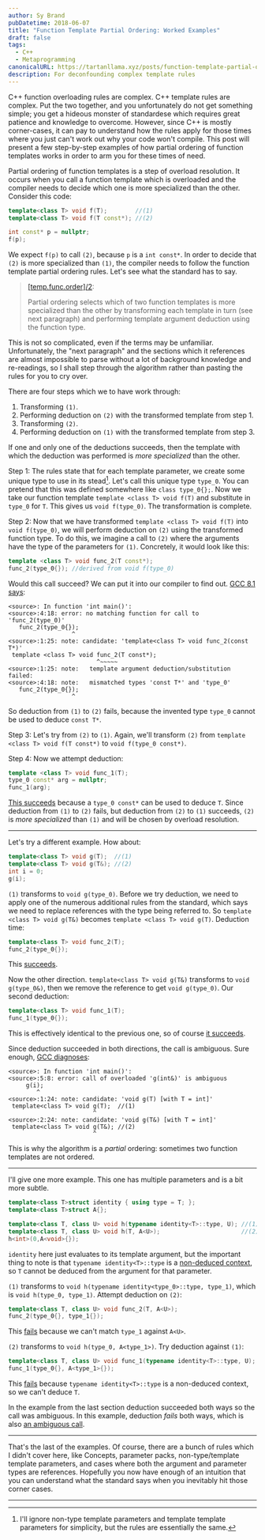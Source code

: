 ```yaml
---
author: Sy Brand
pubDatetime: 2018-06-07
title: "Function Template Partial Ordering: Worked Examples"
draft: false
tags:
  - C++
  - Metaprogramming
canonicalURL: https://tartanllama.xyz/posts/function-template-partial-ordering
description: For deconfounding complex template rules
---
```


C++ function overloading rules are complex. C++ template rules are complex. Put the two together, and you unfortunately do not get something simple; you get a hideous monster of standardese which requires great patience and knowledge to overcome. However, since C++ is mostly corner-cases, it can pay to understand how the rules apply for those times where you just can't work out why your code won't compile. This post will present a few step-by-step examples of how partial ordering of function templates works in order to arm you for these times of need.

Partial ordering of function templates is a step of overload resolution. It occurs when you call a function template which is overloaded and the compiler needs to decide which one is more specialized than the other. Consider this code:

```cpp
template<class T> void f(T);        //(1)
template<class T> void f(T const*); //(2)

int const* p = nullptr;
f(p);
```

We expect `f(p)` to call `(2)`, because `p` is a `int const*`. In order to decide that `(2)` is more specialized than `(1)`, the compiler needs to follow the function template partial ordering rules. Let's see what the standard has to say.

> [[temp.func.order]/2](https://timsong-cpp.github.io/cppwp/n4861/temp.func.order#2):
>
> Partial ordering selects which of two function templates is more specialized than the other by transforming each template in turn (see next paragraph) and performing template argument deduction using the function type.

This is not so complicated, even if the terms may be unfamiliar. Unfortunately, the "next paragraph" and the sections which it references are almost impossible to parse without a lot of background knowledge and re-readings, so I shall step through the algorithm rather than pasting the rules for you to cry over.

There are four steps which we to have work through:

1. Transforming `(1)`.
2. Performing deduction on `(2)` with the transformed template from step 1.
3. Transforming `(2)`.
4. Performing deduction on `(1)` with the transformed template from step 3.

If one and only one of the deductions succeeds, then the template with which the deduction was performed is _more specialized_ than the other.

Step 1: The rules state that for each template parameter, we create some unique type to use in its stead[^1]. Let's call this unique type `type_0`. You can pretend that this was defined somewhere like `class type_0{};`. Now we take our function template `template <class T> void f(T)` and substitute in `type_0` for `T`. This gives us `void f(type_0)`. The transformation is complete.

Step 2: Now that we have transformed `template <class T> void f(T)` into `void f(type_0)`, we will perform deduction on `(2)` using the transformed function type. To do this, we imagine a call to `(2)` where the arguments have the type of the parameters for `(1)`. Concretely, it would look like this:

```cpp
template <class T> void func_2(T const*);
func_2(type_0{}); //derived from void f(type_0)
```

Would this call succeed? We can put it into our compiler to find out. [GCC 8.1 says](https://godbolt.org/g/dFKVVs):

```
<source>: In function 'int main()':
<source>:4:18: error: no matching function for call to 'func_2(type_0)'
   func_2(type_0{});
                  ^
<source>:1:25: note: candidate: 'template<class T> void func_2(const T*)'
 template <class T> void func_2(T const*);
                         ^~~~~~
<source>:1:25: note:   template argument deduction/substitution failed:
<source>:4:18: note:   mismatched types 'const T*' and 'type_0'
   func_2(type_0{});
                  ^
```

So deduction from `(1)` to `(2)` fails, because the invented type `type_0` cannot be used to deduce `const T*`.

Step 3: Let's try from `(2)` to `(1)`. Again, we'll transform `(2)` from `template <class T> void f(T const*)` to `void f(type_0 const*)`.

Step 4: Now we attempt deduction:

```cpp
template <class T> void func_1(T);
type_0 const* arg = nullptr;
func_1(arg);
```

[This succeeds](https://godbolt.org/g/dFKVVs) because a `type_0 const*` can be used to deduce `T`. Since deduction from `(1)` to `(2)` fails, but deduction from `(2)` to `(1)` succeeds, `(2)` is _more specialized_ than `(1)` and will be chosen by overload resolution.

---

Let's try a different example. How about:

```cpp
template<class T> void g(T);  //(1)
template<class T> void g(T&); //(2)
int i = 0;
g(i);
```

`(1)` transforms to `void g(type_0)`. Before we try deduction, we need to apply one of the numerous additional rules from the standard, which says we need to replace references with the type being referred to. So `template <class T> void g(T&)` becomes `template <class T> void g(T)`. Deduction time:

```cpp
template<class T> void func_2(T);
func_2(type_0{});
```

This [succeeds](https://godbolt.org/g/1uDEyC).

Now the other direction. `template<class T> void g(T&)` transforms to `void g(type_0&)`, then we remove the reference to get `void g(type_0)`. Our second deduction:

```cpp
template<class T> void func_1(T);
func_1(type_0{});
```

This is effectively identical to the previous one, so of course [it succeeds](https://godbolt.org/g/1JfZhG).

Since deduction succeeded in both directions, the call is ambiguous. Sure enough, [GCC diagnoses](https://godbolt.org/g/1e1UuS):

```
<source>: In function 'int main()':
<source>:5:8: error: call of overloaded 'g(int&)' is ambiguous
     g(i);
        ^
<source>:1:24: note: candidate: 'void g(T) [with T = int]'
 template<class T> void g(T);  //(1)
                        ^
<source>:2:24: note: candidate: 'void g(T&) [with T = int]'
 template<class T> void g(T&); //(2)
                        ^
```

This is why the algorithm is a _partial_ ordering: sometimes two function templates are not ordered.

---

I'll give one more example. This one has multiple parameters and is a bit more subtle.

```cpp
template<class T>struct identity { using type = T; };
template<class T>struct A{};

template<class T, class U> void h(typename identity<T>::type, U); //(1)
template<class T, class U> void h(T, A<U>);                       //(2)
h<int>(0,A<void>{});
```

`identity` here just evaluates to its template argument, but the important thing to note is that `typename identity<T>::type` is a [non-deduced context](https://stackoverflow.com/questions/25245453/what-is-a-nondeduced-context), so `T` cannot be deduced from the argument for that parameter.

`(1)` transforms to `void h(typename identity<type_0>::type, type_1)`, which is `void h(type_0, type_1)`. Attempt deduction on `(2)`:

```cpp
template<class T, class U> void func_2(T, A<U>);
func_2(type_0{}, type_1{});
```

This [fails](https://godbolt.org/g/uVGj3U) because we can't match `type_1` against `A<U>`.

`(2)` transforms to `void h(type_0, A<type_1>)`. Try deduction against `(1)`:

```cpp
template<class T, class U> void func_1(typename identity<T>::type, U);
func_1(type_0{}, A<type_1>{});
```

This [fails](https://godbolt.org/g/1wjy85) because `typename identity<T>::type` is a non-deduced context, so we can't deduce `T`.

In the example from the last section deduction succeeded both ways so the call was ambiguous. In this example, deduction _fails_ both ways, which is also [an ambiguous call](https://godbolt.org/g/V3o7p6).

---

That's the last of the examples. Of course, there are a bunch of rules which I didn't cover here, like Concepts, parameter packs, non-type/template template parameters, and cases where both the argument and parameter types are references. Hopefully you now have enough of an intuition that you can understand what the standard says when you inevitably hit those corner cases.

---

[^1]: I'll ignore non-type template parameters and template template parameters for simplicity, but the rules are essentially the same.

